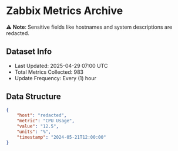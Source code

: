 # Zabbix Metrics Archive

⚠️ **Note**: Sensitive fields like hostnames and system descriptions are redacted.

## Dataset Info
- Last Updated: 2025-04-29 07:00 UTC
- Total Metrics Collected: 983
- Update Frequency: Every (1) hour

## Data Structure
```json
{
    "host": "redacted",
    "metric": "CPU Usage",
    "value": "12.5",
    "units": "%",
    "timestamp": "2024-05-21T12:00:00"
}
```
